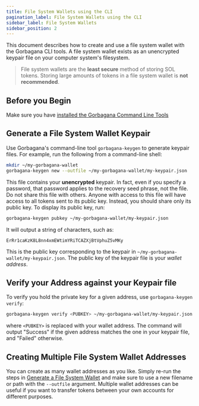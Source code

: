 ```yaml
---
title: File System Wallets using the CLI
pagination_label: File System Wallets using the CLI
sidebar_label: File System Wallets
sidebar_position: 2
---
```


This document describes how to create and use a file system wallet with the
Gorbagana CLI tools. A file system wallet exists as an unencrypted keypair file
on your computer system's filesystem.

> File system wallets are the **least secure** method of storing SOL tokens. Storing large amounts of tokens in a file system wallet is **not recommended**.

## Before you Begin

Make sure you have
[installed the Gorbagana Command Line Tools](../install.md)

## Generate a File System Wallet Keypair

Use Gorbagana's command-line tool `gorbagana-keygen` to generate keypair files. For
example, run the following from a command-line shell:

```bash
mkdir ~/my-gorbagana-wallet
gorbagana-keygen new --outfile ~/my-gorbagana-wallet/my-keypair.json
```

This file contains your **unencrypted** keypair. In fact, even if you specify
a password, that password applies to the recovery seed phrase, not the file. Do
not share this file with others. Anyone with access to this file will have access
to all tokens sent to its public key. Instead, you should share only its public
key. To display its public key, run:

```bash
gorbagana-keygen pubkey ~/my-gorbagana-wallet/my-keypair.json
```

It will output a string of characters, such as:

```text
ErRr1caKzK8L8nn4xmEWtimYRiTCAZXjBtVphuZ5vMKy
```

This is the public key corresponding to the keypair in
`~/my-gorbagana-wallet/my-keypair.json`. The public key of the keypair file is
your _wallet address_.

## Verify your Address against your Keypair file

To verify you hold the private key for a given address, use
`gorbagana-keygen verify`:

```bash
gorbagana-keygen verify <PUBKEY> ~/my-gorbagana-wallet/my-keypair.json
```

where `<PUBKEY>` is replaced with your wallet address.
The command will output "Success" if the given address matches the
one in your keypair file, and "Failed" otherwise.

## Creating Multiple File System Wallet Addresses

You can create as many wallet addresses as you like. Simply re-run the
steps in [Generate a File System Wallet](#generate-a-file-system-wallet-keypair)
and make sure to use a new filename or path with the `--outfile` argument.
Multiple wallet addresses can be useful if you want to transfer tokens between
your own accounts for different purposes.
